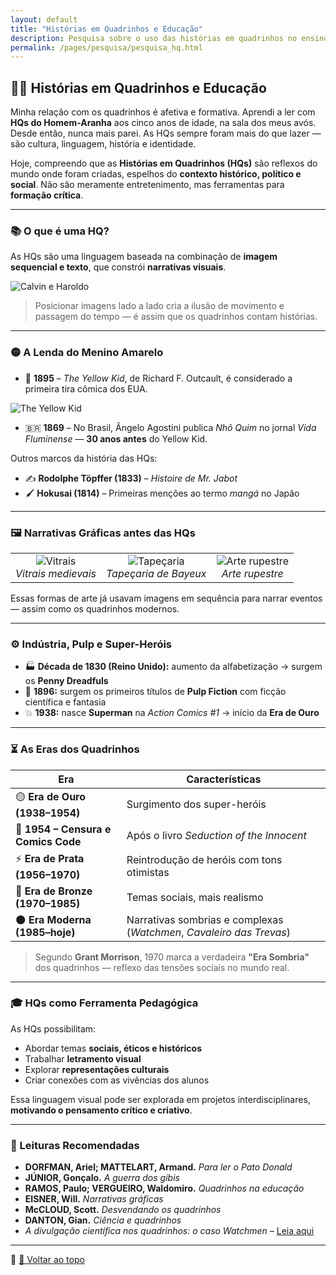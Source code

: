 ```yaml
---
layout: default
title: "Histórias em Quadrinhos e Educação"
description: Pesquisa sobre o uso das histórias em quadrinhos no ensino, sua história, estética e poder formativo.
permalink: /pages/pesquisa/pesquisa_hq.html
---
```


## 🦸‍♂️ Histórias em Quadrinhos e Educação

Minha relação com os quadrinhos é afetiva e formativa. Aprendi a ler com **HQs do Homem-Aranha** aos cinco anos de idade, na sala dos meus avós. Desde então, nunca mais parei. As HQs sempre foram mais do que lazer — são cultura, linguagem, história e identidade.

Hoje, compreendo que as **Histórias em Quadrinhos (HQs)** são reflexos do mundo onde foram criadas, espelhos do **contexto histórico, político e social**. Não são meramente entretenimento, mas ferramentas para **formação crítica**.

---

### 📚 O que é uma HQ?

As HQs são uma linguagem baseada na combinação de **imagem sequencial e texto**, que constrói **narrativas visuais**.

![Calvin e Haroldo](https://itxesco.github.io/assets/figuras/hq/calvin.jpg)

> Posicionar imagens lado a lado cria a ilusão de movimento e passagem do tempo — é assim que os quadrinhos contam histórias.

---

### 🟡 A Lenda do Menino Amarelo

- 📅 **1895** – *The Yellow Kid*, de Richard F. Outcault, é considerado a primeira tira cômica dos EUA.

![The Yellow Kid](https://itxesco.github.io/assets/figuras/hq/yellow_kid.jpg)

- 🇧🇷 **1869** – No Brasil, Ângelo Agostini publica *Nhô Quim* no jornal *Vida Fluminense* — **30 anos antes** do Yellow Kid.

Outros marcos da história das HQs:

- ✍️ **Rodolphe Töpffer (1833)** – *Histoire de Mr. Jabot*  
- 🖌️ **Hokusai (1814)** – Primeiras menções ao termo *mangá* no Japão

---

### 🖼️ Narrativas Gráficas antes das HQs

| | | |
|:--:|:--:|:--:|
| ![Vitrais](https://itxesco.github.io/assets/figuras/hq/vitrais.jpg) <br> *Vitrais medievais* | ![Tapeçaria](https://itxesco.github.io/assets/figuras/hq/tapecaria.jpg) <br> *Tapeçaria de Bayeux* | ![Arte rupestre](https://itxesco.github.io/assets/figuras/hq/caverna.jpg) <br> *Arte rupestre* |

Essas formas de arte já usavam imagens em sequência para narrar eventos — assim como os quadrinhos modernos.

---

### ⚙️ Indústria, Pulp e Super-Heróis

- 🏭 **Década de 1830 (Reino Unido):** aumento da alfabetização → surgem os **Penny Dreadfuls**
- 📖 **1896:** surgem os primeiros títulos de **Pulp Fiction** com ficção científica e fantasia
- 💥 **1938:** nasce **Superman** na *Action Comics #1* → início da **Era de Ouro**

---

### ⏳ As Eras dos Quadrinhos

| Era | Características |
|-----|-----------------|
| 🟡 **Era de Ouro (1938–1954)** | Surgimento dos super-heróis |
| 🛑 **1954 – Censura e Comics Code** | Após o livro *Seduction of the Innocent* |
| ⚡ **Era de Prata (1956–1970)** | Reintrodução de heróis com tons otimistas |
| 🧠 **Era de Bronze (1970–1985)** | Temas sociais, mais realismo |
| 🌑 **Era Moderna (1985–hoje)** | Narrativas sombrias e complexas (*Watchmen*, *Cavaleiro das Trevas*) |

> Segundo **Grant Morrison**, 1970 marca a verdadeira **"Era Sombria"** dos quadrinhos — reflexo das tensões sociais no mundo real.

---

### 🎓 HQs como Ferramenta Pedagógica

As HQs possibilitam:

- Abordar temas **sociais, éticos e históricos**
- Trabalhar **letramento visual**
- Explorar **representações culturais**
- Criar conexões com as vivências dos alunos

Essa linguagem visual pode ser explorada em projetos interdisciplinares, **motivando o pensamento crítico e criativo**.

---

### 📖 Leituras Recomendadas

- **DORFMAN, Ariel; MATTELART, Armand.** *Para ler o Pato Donald*  
- **JÚNIOR, Gonçalo.** *A guerra dos gibis*  
- **RAMOS, Paulo; VERGUEIRO, Waldomiro.** *Quadrinhos na educação*  
- **EISNER, Will.** *Narrativas gráficas*  
- **McCLOUD, Scott.** *Desvendando os quadrinhos*  
- **DANTON, Gian.** *Ciência e quadrinhos*  
- *A divulgação científica nos quadrinhos: o caso Watchmen* – [Leia aqui](http://watchmencaos.blogspot.com/2014/)

---

📌 [🔼 Voltar ao topo](#top)
